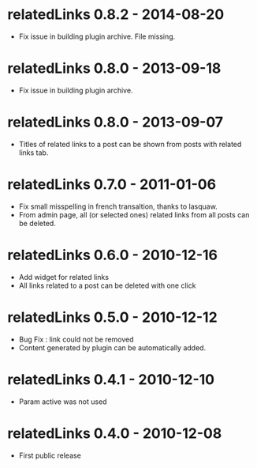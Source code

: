 relatedLinks 0.8.2 - 2014-08-20
================================
* Fix issue in building plugin archive. File missing.

relatedLinks 0.8.0 - 2013-09-18
================================
* Fix issue in building plugin archive.

relatedLinks 0.8.0 - 2013-09-07
================================
* Titles of related links to a post can be shown from posts with related links tab.

relatedLinks 0.7.0 - 2011-01-06
================================
* Fix small misspelling in french transaltion, thanks to lasquaw.
* From admin page, all (or selected ones) related links from all posts can be deleted.

relatedLinks 0.6.0 - 2010-12-16
================================
* Add widget for related links
* All links related to a post can be deleted with one click

relatedLinks 0.5.0 - 2010-12-12
================================
* Bug Fix : link could not be removed
* Content generated by plugin can be automatically added.

relatedLinks 0.4.1 - 2010-12-10
================================
* Param active was not used

relatedLinks 0.4.0 - 2010-12-08
================================
* First public release
